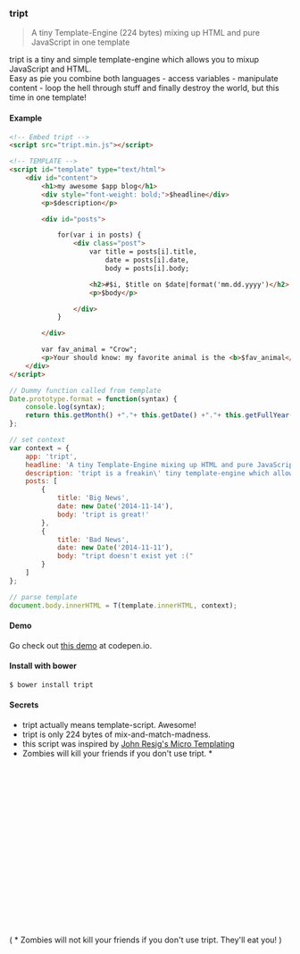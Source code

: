### tript

> A tiny Template-Engine (224 bytes) mixing up HTML and pure JavaScript in one template

tript is a tiny and simple template-engine which allows you to mixup JavaScript and HTML.<br>
Easy as pie you combine both languages - access variables - manipulate content - loop the hell through stuff and finally destroy the world, but this time in one template!<br>

#### Example

```html
<!-- Embed tript -->
<script src="tript.min.js"></script>

<!-- TEMPLATE -->
<script id="template" type="text/html">
	<div id="content">
		<h1>my awesome $app blog</h1>
		<div style="font-weight: bold;">$headline</div>
		<p>$description</p>

		<div id="posts">

			for(var i in posts) {
				<div class="post">
					var title = posts[i].title,
						date = posts[i].date,
						body = posts[i].body;

					<h2>#$i, $title on $date|format('mm.dd.yyyy')</h2>
					<p>$body</p>

				</div>
			}

		</div>

		var fav_animal = "Crow";
		<p>Your should know: my favorite animal is the <b>$fav_animal</b>.</p>
	</div>
</script>
```

```javascript
// Dummy function called from template
Date.prototype.format = function(syntax) {
	console.log(syntax);
	return this.getMonth() +"."+ this.getDate() +"."+ this.getFullYear();
};

// set context
var context = {
	app: 'tript',
	headline: 'A tiny Template-Engine mixing up HTML and pure JavaScript in one template',
	description: 'tript is a freakin\' tiny template-engine which allows you to mixup JavaScript and HTML.',
	posts: [
		{
			title: 'Big News',
			date: new Date('2014-11-14'),
			body: 'tript is great!'
		},
		{
			title: 'Bad News',
			date: new Date('2014-11-11'),
			body: "tript doesn't exist yet :("
		}
	]
};

// parse template
document.body.innerHTML = T(template.innerHTML, context);
```

#### Demo

Go check out [this demo](http://codepen.io/misantronic/pen/ogNbBa) at codepen.io.

#### Install with bower

```bash
$ bower install tript
```


#### Secrets

- tript actually means template-script. Awesome!
- tript is only 224 bytes of mix-and-match-madness.
- this script was inspired by [John Resig's Micro Templating](http://ejohn.org/blog/javascript-micro-templating/)
- Zombies will kill your friends if you don't use tript. *

<br>
<br>
<br>
<br>
<br>
<br>
<br>
<br>
<br>
<br>
<br>
<br>
<br>
<br>
<br>
<br>
<br>

( * Zombies will not kill your friends if you don't use tript. They'll eat you! )